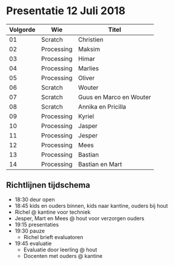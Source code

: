 # Presentatie 12 Juli 2018

Volgorde|Wie| Titel
---|---|---
01|Scratch|Christien| Fantasiewereld
02|Processing|Maksim| [3D Eiland](Maksim/README.md)
03|Processing|Himar| [Super Qix](Himar/README.md)
04|Processing|Marlies| [Discoparty](Marlies/README.md)
05|Processing|Oliver| [Typeprogramma](Oliver/README.md)
06|Scratch|Wouter| Cool
07|Scratch|Guus en Marco en Wouter| Guus Gevecht
08|Scratch|Annika en Pricilla|?
09|Processing|Kyriel| [?](Kyriel/README.md)
10|Processing|Jasper| [Er Is Geen Spel, Jee!](Jasper/README.md)
11|Processing|Jesper| [Regenboog Qix](Jesper/README.md)
12|Processing|Mees| [Het Ultieme Gevecht](Mees/README.md)
13|Processing|Bastian| [Motomani](Mart/README.md)
14|Processing|Bastian en Mart| [Viersprong](Bastian_en_Mart/README.md)

## Richtlijnen tijdschema

 * 18:30 deur open
 * 18:45 kids en ouders binnen, kids naar kantine, ouders bij hout
  * Richel @ kantine voor techniek
  * Jesper, Mart en Mees @ hout voor verzorgen ouders
 * 19:15 presentaties
 * 19:30 pauze
    * Richel brieft evaluatoren
 * 19:45 evaluatie
    * Evaluatie door leerling @ hout 
    * Docenten met ouders @ kantine 
